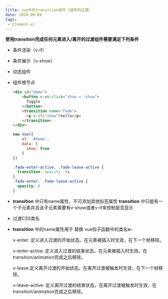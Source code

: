 ```yaml
---
title: vue中的transition组件（组件的过渡）
date: 2020-09-09
tags:
 - Element-ui
---
```


**使用transition完成任何元素进入/离开的过渡组件需要满足下列条件**

- 条件渲染（v-if）

- 条件展示（v-show）

- 动态组件

- 组件根节点

  ```html
  <div id="demo">
      <button v-on:click="show = !show">
      	Toggle
      </button>
      <transition name="fade">
      	<p v-if="show">hello</p>
      </transition>
  </div>
  ```

  ```js
  new Vue({
      el: '#demo',
      data: {
      	show: true
      }
  })
  ```

  ```css
  .fade-enter-active, .fade-leave-active {
  	transition: opacity .5s
  }
  .fade-enter, .fade-leave-active {
  	opacity: 0
  }
  ```

- **transition** 中只有name属性，不可添加其他标签属性 **transition** 中只能有一个子元素并且该子元素需要有v-show或者v-if来控制是否显示

- 过渡CSS类名

- **transition** 中的name属性用于 替换 vue钩子函数中的类名**v-**

  v-enter: 定义进入过渡的开始状态。在元素被插入时生效，在下一个帧移除。

  v-enter-active: 定义进入过渡的结束状态。在元素被插入时生效，在transition/animation完成之后移除。

  v-leave:定义离开过渡的开始状态。在离开过渡被触发时生效，在下一个帧移除。

  v-leave-active: 定义离开过渡的结束状态。在离开过渡被触发时生效，在transition/animation完成之后移除。
